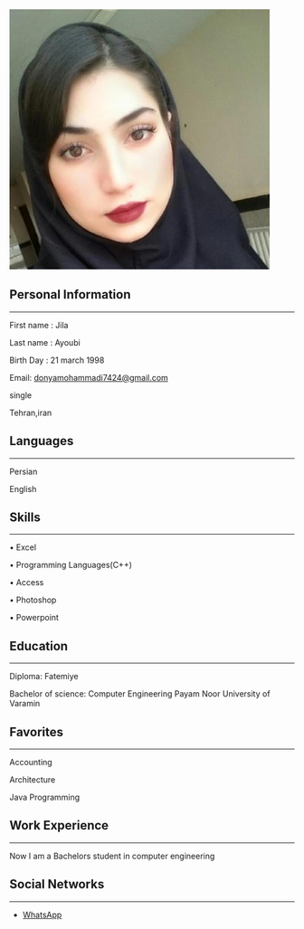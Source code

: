<img src="JILA.jpg">

## Personal Information
----
First name : Jila

Last name : Ayoubi

Birth Day : 21 march 1998

Email: donyamohammadi7424@gmail.com

single

Tehran,iran

## Languages
----
Persian

English


## Skills
----
• Excel

• Programming Languages(C++)

• Access

• Photoshop

• Powerpoint

## Education
----
Diploma: Fatemiye

Bachelor of science: Computer Engineering Payam Noor University of Varamin

## Favorites
----
Accounting

Architecture

Java Programming

## Work Experience
----
Now I am a Bachelors student in computer engineering

## Social Networks
----
- [WhatsApp](https://api.whatsapp.com/send?phone=989198936105)
